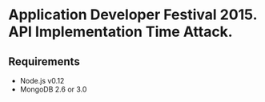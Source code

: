 Application Developer Festival 2015. API Implementation Time Attack.
====================================================================

Requirements
------------
* Node.js v0.12
* MongoDB 2.6 or 3.0
